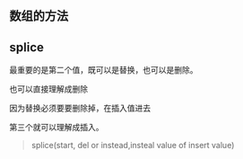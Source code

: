 ## 数组的方法

## splice

最重要的是第二个值，既可以是替换，也可以是删除。

也可以直接理解成删除

因为替换必须要要删除掉，在插入值进去

第三个就可以理解成插入。

> splice(start, del or instead,insteal value of insert value)